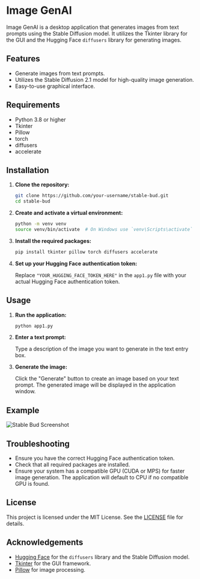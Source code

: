 # Image GenAI

Image GenAI is a desktop application that generates images from text prompts using the Stable Diffusion model. It utilizes the Tkinter library for the GUI and the Hugging Face `diffusers` library for generating images.

## Features

- Generate images from text prompts.
- Utilizes the Stable Diffusion 2.1 model for high-quality image generation.
- Easy-to-use graphical interface.

## Requirements

- Python 3.8 or higher
- Tkinter
- Pillow
- torch
- diffusers
- accelerate

## Installation

1. **Clone the repository:**

    ```bash
    git clone https://github.com/your-username/stable-bud.git
    cd stable-bud
    ```

2. **Create and activate a virtual environment:**

    ```bash
    python -m venv venv
    source venv/bin/activate  # On Windows use `venv\Scripts\activate`
    ```

3. **Install the required packages:**

    ```bash
    pip install tkinter pillow torch diffusers accelerate
    ```

4. **Set up your Hugging Face authentication token:**

    Replace `"YOUR_HUGGING_FACE_TOKEN_HERE"` in the `app1.py` file with your actual Hugging Face authentication token.

## Usage

1. **Run the application:**

    ```bash
    python app1.py
    ```

2. **Enter a text prompt:**
   
   Type a description of the image you want to generate in the text entry box.

3. **Generate the image:**

   Click the "Generate" button to create an image based on your text prompt. The generated image will be displayed in the application window.

## Example

![Stable Bud Screenshot](screenshot.png)

## Troubleshooting

- Ensure you have the correct Hugging Face authentication token.
- Check that all required packages are installed.
- Ensure your system has a compatible GPU (CUDA or MPS) for faster image generation. The application will default to CPU if no compatible GPU is found.

## License

This project is licensed under the MIT License. See the [LICENSE](LICENSE) file for details.

## Acknowledgements

- [Hugging Face](https://huggingface.co/) for the `diffusers` library and the Stable Diffusion model.
- [Tkinter](https://docs.python.org/3/library/tkinter.html) for the GUI framework.
- [Pillow](https://python-pillow.org/) for image processing.

